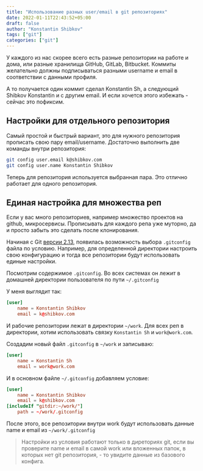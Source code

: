 ```yaml
---
title: "Использование разных user/email в git репозиториях"
date: 2022-01-11T22:43:52+05:00
draft: false
author: "Konstantin Shibkov"
tags: ["git"]
categories: ["git"]
---
```


У каждого из нас скорее всего есть разные репозитории на работе
и дома, или разные хранилища GitHub, GitLab, Bitbucket.
Коммиты желательно должны подписываться разными username и email в соответствии
с данными профиля.

А то получается один коммит сделал Konstantin Sh, а следующий Shibkov Konstantin
и с другим email. И если хочется этого избежать - сейчас это пофиксим.

## Настройки для отдельного репозитория

Самый простой и быстрый вариант, это для нужного репозитория прописать
свою пару email/username. Достаточно выполнить две команды внутри репозитория:

```bash
git config user.email k@shibkov.com
git config user.name Konstantin Shibkov
```

Теперь для репозитория используется выбранная пара. Это отлично работает для одного репозитория.

## Единая настройка для множества реп

Если у вас много репозиториев, например множество проектов на github, микросервисы.
Прописывать для каждого репа уже муторно, да и просто забыть это сделать
после клонирования.

Начиная с Git
<a href="https://github.blog/2017-05-10-git-2-13-has-been-released/#conditional-configuration" target="_blank">версии 2.13</a>,
появилась возможность выбора `.gitconfig` файла по условию. Например, для определенной директории
настроить свою конфигурацию и тогда все репозитории будут использовать единые настройки.

Посмотрим содержимое `.gitconfig`. Во всех системах он лежит в домашней директории пользователя
по пути `~/.gitconfig`

У меня выглядит так:

```toml
[user]
    name = Konstantin Shibkov
    email = k@shibkov.com
```

И рабочие репозитории лежат в директории `~/work`. Для всех реп в директории, хотим использовать связку
`Konstantin Sh` и `work@work.com`.

Создадим новый файл `.gitconfig` в `~/work` и записываю:

```toml
[user]
    name = Konstantin Sh
    email = work@work.com
```

И в основном файле `~/.gitconfig` добавляем условие:

```toml
[user]
    name = Konstantin Shibkov
    email = k@shibkov.com
[includeIf "gitdir:~/work/"]
    path = ~/work/.gitconfig
```

После этого, все репозитории внутри work будут использовать данные name и email из `~/work/.gitconfig`

> <i class="fas fa-info-circle"></i> Настройки из условия работают только в диреториях git,
> если вы проверите name и email в самой work или вложенных папок, в которых нет git репозитория, -
> то увидите данные из базового конфига.
